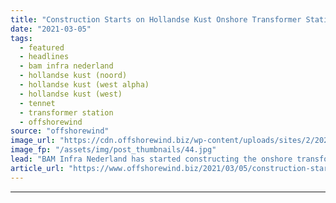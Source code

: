 ```yaml
---
title: "Construction Starts on Hollandse Kust Onshore Transformer Station"
date: "2021-03-05"
tags: 
  - featured
  - headlines
  - bam infra nederland
  - hollandse kust (noord)
  - hollandse kust (west alpha)
  - hollandse kust (west)
  - tennet
  - transformer station
  - offshorewind
source: "offshorewind"
image_url: "https://cdn.offshorewind.biz/wp-content/uploads/sites/2/2021/03/05154004/Construction-Starts-on-Hollandse-Kust-Onshore-Transformer-Station.jpg"
image_fp: "/assets/img/post_thumbnails/44.jpg"
lead: "BAM Infra Nederland has started constructing the onshore transformer station in Beverwijk which will"
article_url: "https://www.offshorewind.biz/2021/03/05/construction-starts-on-hollandse-kust-onshore-transformer-station/"
---
```


---
